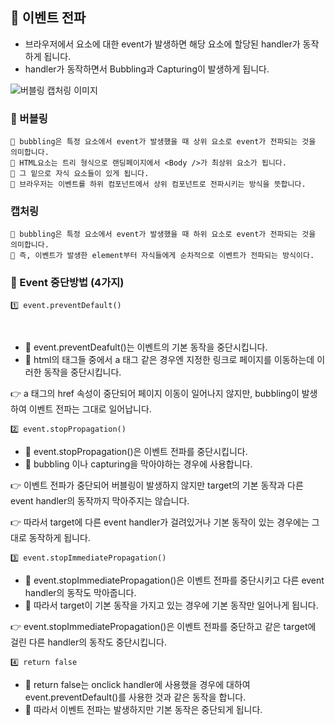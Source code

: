 ## 🍄 이벤트 전파
- 브라우저에서 요소에 대한 event가 발생하면 해당 요소에 할당된 handler가 동작하게 됩니다.
- handler가 동작하면서 Bubbling과 Capturing이 발생하게 됩니다.

![버블링 캡처링 이미지](https://img1.daumcdn.net/thumb/R1280x0/?scode=mtistory2&fname=https%3A%2F%2Fblog.kakaocdn.net%2Fdn%2FspQ8n%2FbtrEPcNtKDB%2FEp7S2Ld36WTRWx4d2khW01%2Fimg.png)

### 🍄 버블링
    🌱 bubbling은 특정 요소에서 event가 발생했을 때 상위 요소로 event가 전파되는 것을 의미합니다.
    🌱 HTML요소는 트리 형식으로 랜딩페이지에서 <Body />가 최상위 요소가 됩니다. 
    🌱 그 밑으로 자식 요소들이 있게 됩니다.
    🌱 브라우저는 이벤트를 하위 컴포넌트에서 상위 컴포넌트로 전파시키는 방식을 뜻합니다.

### 캡처링
    🌱 bubbling은 특정 요소에서 event가 발생했을 때 하위 요소로 event가 전파되는 것을 의미합니다.
    🌱 즉, 이벤트가 발생한 element부터 자식들에게 순차적으로 이벤트가 전파되는 방식이다.

### 🍄 Event 중단방법 (4가지)

    1️⃣ event.preventDefault()
 
- 🌱 event.preventDeafult()는 이벤트의 기본 동작을 중단시킵니다.
- 🌱 html의 태그들 중에서 a 태그 같은 경우엔 지정한 링크로 페이지를 이동하는데 이러한 동작을 중단시킵니다.

👉 a 태그의 href 속성이 중단되어 페이지 이동이 일어나지 않지만, bubbling이 발생하여 이벤트 전파는 그대로 일어납니다.

    2️⃣ event.stopPropagation()

- 🌱 event.stopPropagation()은 이벤트 전파를 중단시킵니다. 
- 🌱 bubbling 이나 capturing을 막아야하는 경우에 사용합니다.

👉 이벤트 전파가 중단되어 버블링이 발생하지 않지만 target의 기본 동작과 다른 event handler의 동작까지 막아주지는 않습니다. 

👉 따라서 target에 다른 event handler가 걸려있거나 기본 동작이 있는 경우에는 그대로 동작하게 됩니다.

    3️⃣ event.stopImmediatePropagation()

- 🌱 event.stopImmediatePropagation()은 이벤트 전파를 중단시키고 다른 event handler의 동작도 막아줍니다. 
- 🌱 따라서 target이 기본 동작을 가지고 있는 경우에 기본 동작만 일어나게 됩니다.

👉 event.stopImmediatePropagation()은 이벤트 전파를 중단하고 같은 target에 걸린 다른 handler의 동작도 중단시킵니다.

    4️⃣ return false

- 🌱 return false는 onclick handler에 사용했을 경우에 대하여 event.preventDefault()를 사용한 것과 같은 동작을 합니다. 
- 🌱 따라서 이벤트 전파는 발생하지만 기본 동작은 중단되게 됩니다.



